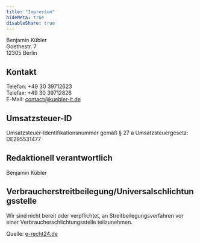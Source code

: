 ```yaml
---
title: "Impressum"
hideMeta: true
disableShare: true
---
```


Benjamin Kübler  
Goethestr. 7  
12305 Berlin

## Kontakt

Telefon: +49 30 39712623  
Telefax: +49 30 39712826  
E-Mail: <contact@kuebler-it.de>

## Umsatzsteuer-ID

Umsatzsteuer-Identifikationsnummer gemäß § 27 a Umsatzsteuergesetz:  
DE295531477

## Redaktionell verantwortlich

Benjamin Kübler

## Verbraucherstreitbeilegung/Universalschlichtungsstelle

Wir sind nicht bereit oder verpflichtet, an Streitbeilegungsverfahren vor einer Verbraucherschlichtungsstelle teilzunehmen.

Quelle: [e-recht24.de](https://www.e-recht24.de)
